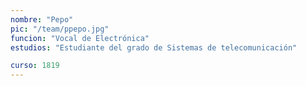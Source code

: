 ```yaml
---
nombre: "Pepo"
pic: "/team/ppepo.jpg"
funcion: "Vocal de Electrónica"
estudios: "Estudiante del grado de Sistemas de telecomunicación"

curso: 1819
---
```

